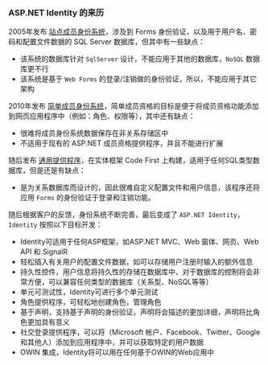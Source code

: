 ### ASP.NET Identity 的来历



2005年发布 [站点成员身份系统](https://msdn.microsoft.com/library/yh26yfzy(v=VS.100).aspx)，涉及到 Forms 身份验证，以及用于用户名、密码和配置文件数据的 SQL Server 数据库，但其中有一些缺点：

* 该系统的数据库针对 `SqlServer` 设计，不能应用于其他的数据库，`NoSQL` 数据库更不行
* 该系统是基于 `Web Forms` 的登录/注销做的身份验证，所以，不能应用于其它架构

2010年发布 [简单成员身份系统](https://docs.microsoft.com/zh-cn/aspnet/web-pages/overview/security/16-adding-security-and-membership)，简单成员资格的目标是便于将成员资格功能添加到网页应用程序中（例如：角色、权限等），其中还有缺点：

* 很难将成员身份系统数据保存在非关系存储区中
* 不适用于现有的 ASP.NET 成员资格提供程序，并且不能进行扩展

随后发布 [通用提供程序](http://www.hanselman.com/blog/IntroducingSystemWebProvidersASPNETUniversalProvidersForSessionMembershipRolesAndUserProfileOnSQLCompactAndSQLAzure.aspx)，在实体框架 Code First 上构建，适用于任何SQL类型数据库，但是还是有缺点：

* 是为关系数据库而设计的，因此很难自定义配置文件和用户信息，该程序还将应用 `Forms` 的身份验证于登录和注销功能。

随后根据客户的反馈，身份系统不断完善，最后变成了 `ASP.NET Identity`，`Identity` 按照以下目标开发：

* Identity可适用于任何ASP框架，如ASP.NET MVC、Web 窗体、网页、Web API 和 SignalR
* 轻松插入有关用户的配置文件数据，如可以存储用户注册时输入的额外信息
* 持久性控件，用户信息将持久性的存储在数据库中，对于数据库的控制将会非常方便，可以兼容任何类型的数据库（关系型、NoSQL等等）
* 单元可测试性，Identity可进行多个单元测试
* 角色提供程序，可轻松地创建角色，管理角色
* 基于声明，支持基于声明的身份验证，声明将会描述的更加详细，声明将比角色更加具有意义
* 社交登录提供程序，可以将（Microsoft 帐户、Facebook、Twitter、Google 和其他人）添加到应用程序中，并可以获取特定的用户数据
* OWIN 集成，Identity将可以用在任何基于OWIN的Web应用中
